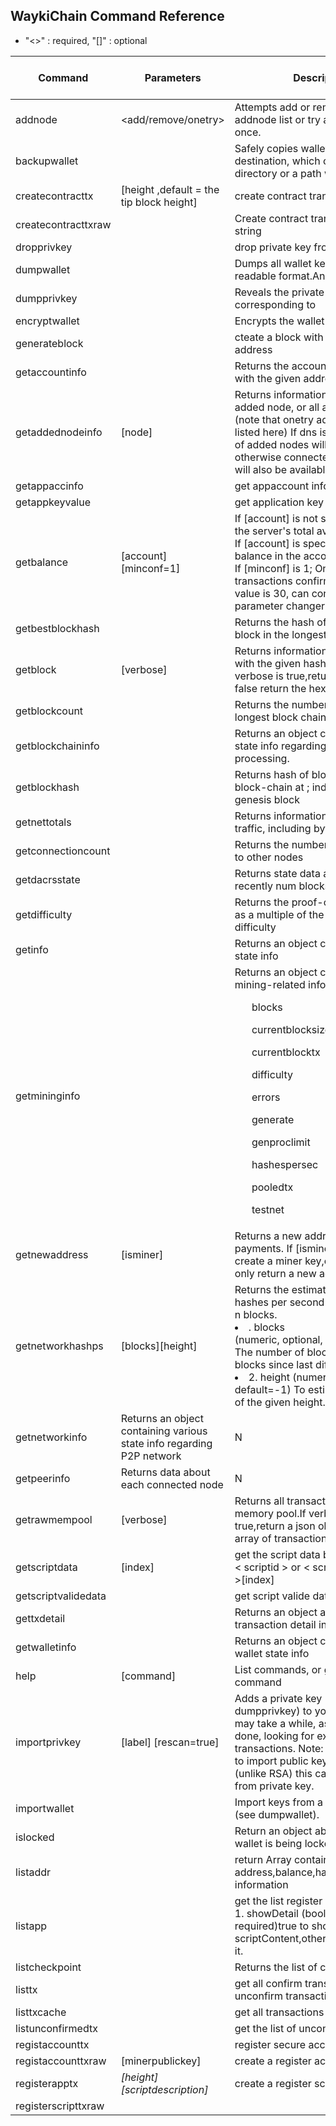 ## WaykiChain Command Reference

* "<>" : required,  "[]" : optional

|Command | Parameters| Description | Unlocked wallet required?|
|---|---|---|---|
| addnode | <node><add/remove/onetry>| Attempts add or remove <node> from the addnode list or try a connection to <node> once.| N |
| backupwallet | <destination> | Safely copies wallet.dat to destination, which can be a directory or a path with filename. | N |
| createcontracttx | <userregid><appid><amount><contract><fee>[height  ,default = the tip block height] | create contract transaction | Y |
| createcontracttxraw | <height><fee><amount><address><contract> | Create contract transaction from hex string | N |
| dropprivkey | | drop private key from wallet | Y |
| dumpwallet | <filename> | Dumps all wallet keys in a human-readable format.And write to <filename> | Y |
| dumpprivkey | <dacrsaddress> | Reveals the private key corresponding to <dacrsaddress> | Y |
| encryptwallet | <passphrase> | Encrypts the wallet with <passphrase> | N |
| generateblock | <address> | cteate a block with the appointed address | N |
| getaccountinfo | <address> | Returns the account information  with the given address | N |
| getaddednodeinfo | <dns> [node] | Returns information about the given added node, or all added nodes. <br>(note that onetry addnodes are not listed here) If dns is false, only a list of added nodes will be provided, otherwise connected information will also be available. | N |
| getappaccinfo | <scriptid><address> | get appaccount info | N |
| getappkeyvalue | <scriptid><array> | get application key value | N |
| getbalance | [account] [minconf=1] | If [account] is not specified, returns the server's total available balance. <br>If [account] is specified, returns the balance in the account. <br>If [minconf] is 1; Only include transactions confirmed. Default max value is 30, can configure -maxconf parameter changer the max value.| N |
| getbestblockhash | | Returns the hash of the best (tip) block in the longest block chain. | N |
| getblock | <hash or index>[verbose] |Returns information about the block with the given hash or index.If verbose is true,return a json object, false return the hex encoded data | N |
| getblockcount | | Returns the number of blocks in the longest block chain. | N |
| getblockchaininfo | | Returns an object containing various state info regarding block chain processing. | N |
| getblockhash | <index> | Returns hash of block in best-block-chain at <index>; index 0 is the genesis block | N |
| getnettotals | | Returns information about network traffic, including bytes in, bytes out | N |
| getconnectioncount | | Returns the number of connections to other nodes | N |
| getdacrsstate | <num> | Returns state data  about the recently num blocks | N |
| getdifficulty | | Returns the proof-of-work difficulty as a multiple of the minimum difficulty | N |
| getinfo | | Returns an object containing various state info | N |
| getmininginfo | | Returns an object containing mining-related information: <br> <ul>blocks</ul><ul>currentblocksize</ul><ul>currentblocktx</ul><ul>difficulty</ul><ul>errors</ul><ul>generate</ul><ul>genproclimit</ul><ul>hashespersec</ul><ul>pooledtx</ul><ul>testnet</ul> | N |
| getnewaddress | [isminer] | Returns a new  address for receiving payments. If [isminer] is ture will create a miner key,otherwise will only return a new address. | Y |
| getnetworkhashps | [blocks][height] | Returns the estimated network hashes per second based on the last n blocks.<br><li>.    blocks</li> (numeric, optional, default=120) The number of blocks, or -1 for blocks since last difficulty change</li><li>2.    height (numeric, optional, default=-1) To estimate at the time of the given height.</li>| N |
| getnetworkinfo | Returns an object containing various state info regarding P2P network | N |
| getpeerinfo | Returns data about each connected node | N |
| getrawmempool | [verbose] | Returns all transaction ids in memory pool.If verbose is true,return  a json object, false return array of transaction ids. | N |
| getscriptdata | <scriptid><pagsize or key>[index] | get the script data by given scripted. <br> < scriptid ><key>  or < scriptid >< pagsize >[index] | N |
| getscriptvalidedata | <scriptid><pagsize><index> | get script valide data | N |
| gettxdetail | <txhash> | Returns an object about the transaction  detail information by <txhash> | N |
| getwalletinfo | | Returns an object containing various wallet state info | N |
| help | [command] | List commands, or get help for a command | N | 
| importprivkey | <dacrsprivkey> [label] [rescan=true] | Adds a private key (as returned by dumpprivkey) to your wallet. This may take a while, as a rescan is done, looking for existing transactions. Note: There's no need to import public key, as in ECDSA (unlike RSA) this can be computed from private key. | Y |
| importwallet | <filename> | Import keys from a wallet dump file (see dumpwallet). | Y |
| islocked | | Return an object about whether the wallet is being locked or unlocked | N |
| listaddr | | return Array containing address,balance,haveminerkey,regid information | N |
| listapp | <showDetail> | get the list register script: <br>1. showDetail  (boolean, required)true to show scriptContent,otherwise to not show it. | N |
| listcheckpoint | | Returns the list of checkpoint | N |
| listtx | | get all confirm transactions and all unconfirm transactions from wallet | N |
| listtxcache | | get all transactions in cahce | N |
| listunconfirmedtx | | get the list  of unconfirmedtx | N |
| registaccounttx | <address><fee> | register secure account | Y |
| registaccounttxraw | <height><fee><publickey>[minerpublickey] | create a register account transaction | N |
| registerapptx | <address><filepath><fee>[height][scriptdescription] | create a register script transaction | Y |
| registerscripttxraw | <height><fee><address><flag><script or scriptid><script description> | Register script: <br>1.    Height(numeric required) :valod height<br> 2.    Fee: (numeric required) pay to miner<br>3.    address: (string required)for send<br>4.    flag: (numeric, required) 0-1<br>5.    script or scriptid: (string required), if flag=0 is script's file path, else if flag=1 scriptid<br>6.    script description:(string optional) new script description.<br>| N |
| sendtoaddress | [dacrsaddress]<[receive address><amount> | Send an amount to a given address. The amount is a real and is rounded to the nearest 0.00000001. Returns the transaction ID <txhash> if successful | Y |
| sendtoaddressraw | ```<height><fee><amount><srcaddress><recvaddress>``` | create normal transaction by hegiht,fee,amount,srcaddress, recvaddress | N |
| sendtoaddresswithfee | [sendaddress]<recvaddress><amount><fee> | Send an amount to a given address with fee. The amount is a real and is rounded to the nearest 0.00000001 (Sendaddress is optional) | Y |
| setgenerate | ```<generate>``` [genproclimit] | <generate> is true or false to turn generation on or off. Generation is limited to [genproclimit] processors, -1 is unlimited. | N |
| settxfee | ```<amount>``` | ```<amount>``` is a real and is rounded to the nearest 0.00000001 | N |
| signmessage | ```<dacrsaddress> <message>``` | Sign a message with the private key of an address. | Y | 
| sigstr | ```<transaction><address>``` | signature transaction | N |
| stop | | Stop  Dacrs server | N |
| submitblock | ```<hexdata>``` [optional-params-obj] | Attempts to submit new block to network <br> 1. hexdata (string, required) the hex-encoded block data to submit | N |
| submittx | ```<transaction>``` | submit transaction | Y |
| verifymessage | ```<dacrsaddress>``` <signature> <message> | Verify a signed message. | N | 
| verifychain | [checklevel][numblocks] | Verifies blockchain database: <br>1.    checklevel (numeric, optional, 0-4, default=3), How thorough the block verification is.<br>2.    numblocks (numeric, optional, default=288, 0=all) The number of blocks to check. | N |
| walletlock | | Removes the wallet encryption key from memory, locking the wallet. After calling this method, you will need to call walletpassphrase again before being able to call any methods which require the wallet to be unlocked. | N |
| walletpassphrase | ```<passphrase> <timeout>``` | Stores the wallet decryption key in memory for <timeout> seconds. | N | 
| walletpassphrasechange | ```<oldpassphrase> <newpassphrase>``` | Changes the wallet passphrase from <oldpassphrase> to <newpassphrase> | N |
| ping | | Requests that a ping be sent to all other nodes, to measure ping time. | N | 
| validateaddress | ```<address>``` | check the address is valide | N | 
| getalltxinfo | [nlimitCount] | if no input params, return all transactions in wallet include those confirmed and unconfirmed, else return the number of nlimitCount transaction relate. | N |
